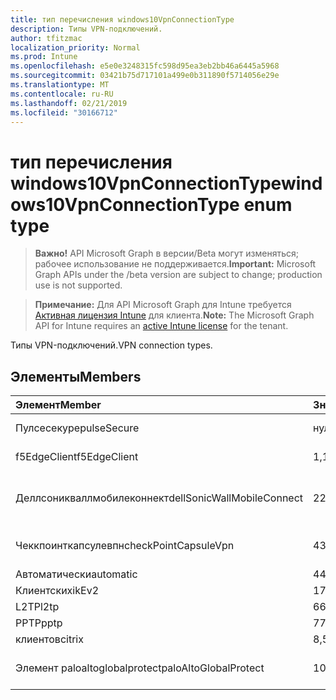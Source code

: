 ```yaml
---
title: тип перечисления windows10VpnConnectionType
description: Типы VPN-подключений.
author: tfitzmac
localization_priority: Normal
ms.prod: Intune
ms.openlocfilehash: e5e0e3248315fc598d95ea3eb2bb46a6445a5968
ms.sourcegitcommit: 03421b75d717101a499e0b311890f5714056e29e
ms.translationtype: MT
ms.contentlocale: ru-RU
ms.lasthandoff: 02/21/2019
ms.locfileid: "30166712"
---
```

# <a name="windows10vpnconnectiontype-enum-type"></a><span data-ttu-id="51201-103">тип перечисления windows10VpnConnectionType</span><span class="sxs-lookup"><span data-stu-id="51201-103">windows10VpnConnectionType enum type</span></span>

> <span data-ttu-id="51201-104">**Важно!** API Microsoft Graph в версии/Beta могут изменяться; рабочее использование не поддерживается.</span><span class="sxs-lookup"><span data-stu-id="51201-104">**Important:** Microsoft Graph APIs under the /beta version are subject to change; production use is not supported.</span></span>

> <span data-ttu-id="51201-105">**Примечание:** Для API Microsoft Graph для Intune требуется [Активная лицензия Intune](https://go.microsoft.com/fwlink/?linkid=839381) для клиента.</span><span class="sxs-lookup"><span data-stu-id="51201-105">**Note:** The Microsoft Graph API for Intune requires an [active Intune license](https://go.microsoft.com/fwlink/?linkid=839381) for the tenant.</span></span>

<span data-ttu-id="51201-106">Типы VPN-подключений.</span><span class="sxs-lookup"><span data-stu-id="51201-106">VPN connection types.</span></span>

## <a name="members"></a><span data-ttu-id="51201-107">Элементы</span><span class="sxs-lookup"><span data-stu-id="51201-107">Members</span></span>
|<span data-ttu-id="51201-108">Элемент</span><span class="sxs-lookup"><span data-stu-id="51201-108">Member</span></span>|<span data-ttu-id="51201-109">Значение</span><span class="sxs-lookup"><span data-stu-id="51201-109">Value</span></span>|<span data-ttu-id="51201-110">Описание</span><span class="sxs-lookup"><span data-stu-id="51201-110">Description</span></span>|
|:---|:---|:---|
|<span data-ttu-id="51201-111">Пулсесекуре</span><span class="sxs-lookup"><span data-stu-id="51201-111">pulseSecure</span></span>|<span data-ttu-id="51201-112">нуль</span><span class="sxs-lookup"><span data-stu-id="51201-112">0</span></span>|<span data-ttu-id="51201-113">Безопасный импульс.</span><span class="sxs-lookup"><span data-stu-id="51201-113">Pulse Secure.</span></span>|
|<span data-ttu-id="51201-114">f5EdgeClient</span><span class="sxs-lookup"><span data-stu-id="51201-114">f5EdgeClient</span></span>|<span data-ttu-id="51201-115">1,1</span><span class="sxs-lookup"><span data-stu-id="51201-115">1</span></span>|<span data-ttu-id="51201-116">ПоГраничный клиент F5.</span><span class="sxs-lookup"><span data-stu-id="51201-116">F5 Edge Client.</span></span>|
|<span data-ttu-id="51201-117">Деллсоникваллмобилеконнект</span><span class="sxs-lookup"><span data-stu-id="51201-117">dellSonicWallMobileConnect</span></span>|<span data-ttu-id="51201-118">2</span><span class="sxs-lookup"><span data-stu-id="51201-118">2</span></span>|<span data-ttu-id="51201-119">Мобильное подключение Dell Сониквалл.</span><span class="sxs-lookup"><span data-stu-id="51201-119">Dell SonicWALL Mobile Connection.</span></span>|
|<span data-ttu-id="51201-120">Чеккпоинткапсулевпн</span><span class="sxs-lookup"><span data-stu-id="51201-120">checkPointCapsuleVpn</span></span>|<span data-ttu-id="51201-121">4</span><span class="sxs-lookup"><span data-stu-id="51201-121">3</span></span>|<span data-ttu-id="51201-122">Проверка поКапсулы VPN.</span><span class="sxs-lookup"><span data-stu-id="51201-122">Check Point Capsule VPN.</span></span>|
|<span data-ttu-id="51201-123">Автоматически</span><span class="sxs-lookup"><span data-stu-id="51201-123">automatic</span></span>|<span data-ttu-id="51201-124">4</span><span class="sxs-lookup"><span data-stu-id="51201-124">4</span></span>|<span data-ttu-id="51201-125">Автоматически.</span><span class="sxs-lookup"><span data-stu-id="51201-125">Automatic.</span></span>|
|<span data-ttu-id="51201-126">Клиентских</span><span class="sxs-lookup"><span data-stu-id="51201-126">ikEv2</span></span>|<span data-ttu-id="51201-127">17:00</span><span class="sxs-lookup"><span data-stu-id="51201-127">5</span></span>|<span data-ttu-id="51201-128">Клиентских.</span><span class="sxs-lookup"><span data-stu-id="51201-128">IKEv2.</span></span>|
|<span data-ttu-id="51201-129">L2TP</span><span class="sxs-lookup"><span data-stu-id="51201-129">l2tp</span></span>|<span data-ttu-id="51201-130">6</span><span class="sxs-lookup"><span data-stu-id="51201-130">6</span></span>|<span data-ttu-id="51201-131">L2TP.</span><span class="sxs-lookup"><span data-stu-id="51201-131">L2TP.</span></span>|
|<span data-ttu-id="51201-132">PPTP</span><span class="sxs-lookup"><span data-stu-id="51201-132">pptp</span></span>|<span data-ttu-id="51201-133">7</span><span class="sxs-lookup"><span data-stu-id="51201-133">7</span></span>|<span data-ttu-id="51201-134">PPTP.</span><span class="sxs-lookup"><span data-stu-id="51201-134">PPTP.</span></span>|
|<span data-ttu-id="51201-135">клиентов</span><span class="sxs-lookup"><span data-stu-id="51201-135">citrix</span></span>|<span data-ttu-id="51201-136">8,5</span><span class="sxs-lookup"><span data-stu-id="51201-136">8</span></span>|<span data-ttu-id="51201-137">Клиентов.</span><span class="sxs-lookup"><span data-stu-id="51201-137">Citrix.</span></span>|
|<span data-ttu-id="51201-138">Элемент paloaltoglobalprotect</span><span class="sxs-lookup"><span data-stu-id="51201-138">paloAltoGlobalProtect</span></span>|<span data-ttu-id="51201-139">10</span><span class="sxs-lookup"><span data-stu-id="51201-139">9</span></span>|<span data-ttu-id="51201-140">Palo Alto сети Глобалпротект.</span><span class="sxs-lookup"><span data-stu-id="51201-140">Palo Alto Networks GlobalProtect.</span></span>|




